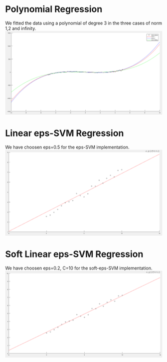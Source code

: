 # Polynomial Regression
We fitted the data using a polynomial of degree 3 in the three cases of norm 1,2 and infinity.
<br />
![polynomial regression](images/polynomial_regression.PNG)
<br />

# Linear eps-SVM Regression
We have choosen eps=0.5 for the eps-SVM implementation.
<br />
![linear eps-SVM regression](images/linear_eps_SVM.PNG)
<br />

# Soft Linear eps-SVM Regression
We have choosen eps=0.2, C=10 for the soft-eps-SVM implementation.
<br />
![soft eps-SVM regression](images/soft_linear_eps_SVM.PNG)
<br />

